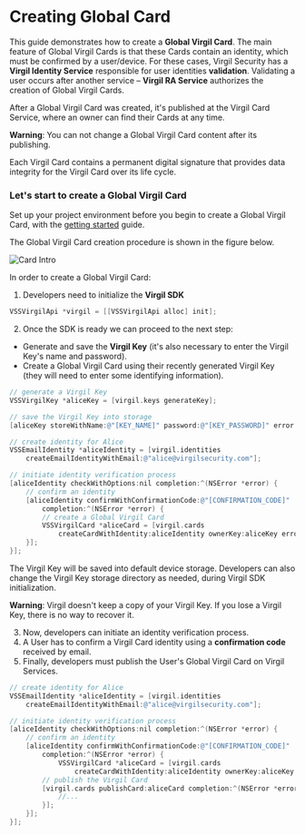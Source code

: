 # Creating Global Card

This guide demonstrates how to create a **Global Virgil Card**. The main feature of Global Virgil Cards is that these Cards contain an identity, which must be confirmed by a user/device. For these cases, Virgil Security has a **Virgil Identity Service** responsible for user identities **validation**. Validating a user occurs after another service – **Virgil RA Service**  authorizes the creation of Global Virgil Cards.

After a Global Virgil Card was created, it's published at the Virgil Card Service, where an owner can find their Cards at any time.

**Warning**: You can not change a Global Virgil Card content after its publishing.

Each Virgil Card contains a permanent digital signature that provides data integrity for the Virgil Card over its life cycle.

### Let's start to create a Global Virgil Card

Set up your project environment before you begin to create a Global Virgil Card, with the [getting started](/docs/objectivec/guides/configuration/client.md) guide.

The Global Virgil Card creation procedure is shown in the figure below.

![Card Intro](https://github.com/VirgilSecurity/virgil-sdk-x*/blob/docs-review/docs/objectivec/img/Card_intro.png "Create Global Virgil Card")

In order to create a Global Virgil Card:

1. Developers need to initialize the **Virgil SDK**

```objectivec
VSSVirgilApi *virgil = [[VSSVirgilApi alloc] init];
```

2. Once the SDK is ready we can proceed to the next step:


- Generate and save the **Virgil Key** (it's also necessary to enter the Virgil Key's name and password).
- Create a Global Virgil Card using their recently generated Virgil Key (they will need to enter some identifying information).


```objectivec
// generate a Virgil Key
VSSVirgilKey *aliceKey = [virgil.keys generateKey];

// save the Virgil Key into storage
[aliceKey storeWithName:@"[KEY_NAME]" password:@"[KEY_PASSWORD]" error:nil];

// create identity for Alice
VSSEmailIdentity *aliceIdentity = [virgil.identities
	createEmailIdentityWithEmail:@"alice@virgilsecurity.com"];

// initiate identity verification process
[aliceIdentity checkWithOptions:nil completion:^(NSError *error) {
	// confirm an identity
	[aliceIdentity confirmWithConfirmationCode:@"[CONFIRMATION_CODE]"
		completion:^(NSError *error) {
		// create a Global Virgil Card
		VSSVirgilCard *aliceCard = [virgil.cards
			createCardWithIdentity:aliceIdentity ownerKey:aliceKey error:nil];
	}];
}];
```

The Virgil Key will be saved into default device storage. Developers can also change the Virgil Key storage directory as needed, during Virgil SDK initialization.

**Warning**: Virgil doesn't keep a copy of your Virgil Key. If you lose a Virgil Key, there is no way to recover it.

3. Now, developers can initiate an identity verification process.
4. A User has to confirm a Virgil Card identity using a **confirmation code** received by email.
5. Finally, developers must publish the User's Global Virgil Card on Virgil Services.

```objectivec
// create identity for Alice
VSSEmailIdentity *aliceIdentity = [virgil.identities
	createEmailIdentityWithEmail:@"alice@virgilsecurity.com"];

// initiate identity verification process
[aliceIdentity checkWithOptions:nil completion:^(NSError *error) {
	// confirm an identity
	[aliceIdentity confirmWithConfirmationCode:@"[CONFIRMATION_CODE]"
		completion:^(NSError *error) {
			VSSVirgilCard *aliceCard = [virgil.cards
				createCardWithIdentity:aliceIdentity ownerKey:aliceKey error:nil];
		// publish the Virgil Card
		[virgil.cards publishCard:aliceCard completion:^(NSError *error) {
			//...
		}];
	}];
}];
```

